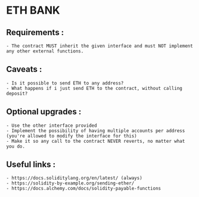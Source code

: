 # ETH BANK

## Requirements : 
    - The contract MUST inherit the given interface and must NOT implement any other external functions.
 
## Caveats : 
    - Is it possible to send ETH to any address? 
    - What happens if i just send ETH to the contract, without calling deposit? 
  
##  Optional upgrades : 
    - Use the other interface provided
    - Implement the possibility of having multiple accounts per address (you're allowed to modify the interface for this)
    - Make it so any call to the contract NEVER reverts, no matter what you do. 

## Useful links :
    - https://docs.soliditylang.org/en/latest/ (always)
    - https://solidity-by-example.org/sending-ether/
    - https://docs.alchemy.com/docs/solidity-payable-functions